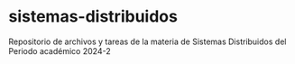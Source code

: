# sistemas-distribuidos
Repositorio de archivos y tareas de la materia de Sistemas Distribuidos del Periodo académico 2024-2
